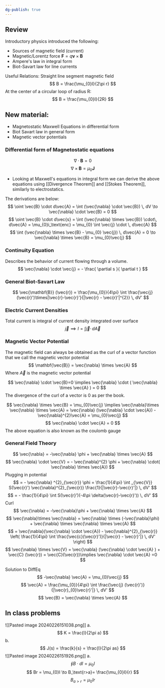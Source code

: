 ```yaml
---
dg-publish: true
---
```

## Review
Introductory physics introduced the following:
- Sources of magnetic field (current)
- Magnetic/Lorentz force $\mathbf{F} = q \mathbf{v}\times \mathbf{B}$
- Ampere's law in integral form
- Biot-Savart law for line currents

Useful Relations: 
Straight line segment magnetic field
$$
B = \frac{\mu_{0}I}{2\pi r}
$$
At the center of a circular loop of radius R:
$$
B = \frac{\mu_{0}I}{2R}
$$
## New material: 
- Magnetostatic Maxwell Equations in differential form
- Biot Savart law in general form 
- Magnetic vector potentials

### Differential form of Magnetostatic equations
$$
	\nabla \cdot \mathbf{B} =0
$$
$$
\nabla \times \mathbf{B }= \mu_{0}\mathbf{J}
$$
- Looking at Maxwell's equations in integral form we can derive the above equations using [[Divergence Theorem]] and [[Stokes Theorem]], similarly to electrostatics.

The derivations are below: 
$$
\oint \vec{B} \cdot d\vec{A} = \int (\vec{\nabla} \cdot \vec{B}) \, dV \to \vec{\nabla} \cdot \vec{B} = 0 
$$
$$
\oint \vec{B} \cdot d\vec{s} = \int (\vec{\nabla} \times \vec{B}) \cdot\, d\vec{A} =  \mu_{0}i_\text{enc} = \mu_{0} \int \vec{j} \cdot \, d\vec{A} 
$$
$$
	\int (\vec{\nabla} \times \vec{B} - \mu_{0} \vec{j}) \, d\vec{A} = 0 \to \vec{\nabla} \times \vec{B} = \mu_{0}\vec{j}
$$
### Continuity Equation
Describes the behavior of current flowing through a volume. 
$$
\vec{\nabla} \cdot \vec{j} = - \frac{ \partial s }{ \partial t } 
$$
### General Biot-Savart Law
$$
\vec{\mathbf{B}} (\vec{r}) = \frac{\mu_{0}}{4\pi} \int \frac{\vec{j}(\vec{r}')\times|\vec{r}-\vec{r}'}{|\vec{r} - \vec{r}'|^{2}} \, dV' 
$$
### Electric Current Densities
Total current is integral of current density integrated over surface
$$
	\vec{j} \implies I =\int \vec{j} \cdot \, d\vec{A}
$$

### Magnetic Vector Potential
The magnetic field can always be obtained as the curl of a vector function that we call the magnetic vector potential
$$
\mathbf{\vec{B}} = \vec{\nabla} \times \vec{A} 
$$
Where $\vec{A}$ is the magnetic vector potential

$$
\vec{\nabla} \cdot \vec{B}=0  \implies \vec{\nabla} \cdot ( \vec{\nabla} \times \vec{A} ) = 0
$$
The divergence of the curl of a vector is 0 as per the book. 

$$
\vec{\nabla}  \times \vec{B} = \mu_{0}\vec{j} \implies \vec{\nabla}\times \vec{\nabla} \times \vec{A} = \vec{\nabla}  (\vec{\nabla} \cdot \vec{A}) - \vec{\nabla}^{2}\vec{A} = \mu_{0}\vec{j}
$$
$$
 \vec{\nabla}  \cdot \vec{A} = 0
$$
The above equation is also known as the coulomb gauge

### General Field Theory
$$
\vec{\nabla} = -\vec{\nabla} \phi + \vec{\nabla} \times \vec{A} 
$$
$$
\vec{\nabla} \cdot \vec{V} = - \vec{\nabla}^{2} \phi + \vec{\nabla} \cdot( \vec{\nabla} \times \vec{A})
$$
Plugging in potential 
$$
= - \vec{\nabla} ^{2}_{\vec{r}} \phi  = \frac{1}{4\pi} \int _{\vec{V}}  S(\vec{r}') \vec{\nabla}^{2}_{\vec{r}} \frac{1}{|\vec{r}-\vec{r}'|} \, dV'
$$
$$
= - \frac{1}{4\pi} \int  S(\vec{r}')(-4\pi \delta(\vec{r}-\vec{r}')) \, dV'
$$
Curl
$$
\vec{\nabla} = -\vec{\nabla}\phi + \vec{\nabla} \times \vec{A}
$$
$$
\vec{\nabla}\times \vec{\nabla} = \vec{\nabla} \times (-\vec{\nabla}\phi) + \vec{\nabla} \times \vec{\nabla} \times \vec{A} 
$$
$$
= \vec{\nabla}(\vec{\nabla} \cdot \vec{A}) - \vec{\nabla}^{2}_{\vec{r}} \left( \frac{1}{4\pi} \int \frac{\vec{c}(\vec{r}')}{|\vec{r} - \vec{r}'|} \, dV'  \right)
$$
$$
\vec{\nabla} \times \vec{V} = \vec{\nabla} (\vec{\nabla} \cdot \vec{A} ) + \vec{C} (\vec{r}) = \vec{C}(\vec{r})\implies \vec{\nabla} \cdot \vec{A} =0
$$

Solution to DiffEq
$$
-\vec{\nabla} \vec{A} = \mu_{0}\vec{j}
$$
$$
\vec{A} = \frac{\mu_{0}}{4\pi} \int  \frac{\vec{j} (\vec{r}')}{|\vec{r}_{0}\vec{r}'|} \, dV' 
$$
$$
\vec{B} = \vec{\nabla} \times \vec{A}
$$

## In class problems
![[Pasted image 20240226151038.png]]
a. 
$$
K = \frac{I}{2\pi a}
$$
b. 
$$
J(s) =  \frac{k}{s} = \frac{I}{2\pi as}
$$
![[Pasted image 20240226151926.png]]
a. 
$$
\oint B \cdot dl = \mu_{0}I
$$
$$
Br = \mu_{0}I \to B_\text{r>a}= \frac{\mu_{0}I}{r}
$$
$$
B_{a>r} = \mu_{0}Ir
$$











